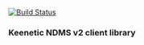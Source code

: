 [![Build Status](https://travis-ci.com/foxel/python_ndms2_client.svg?branch=master)](https://travis-ci.com/foxel/python_ndms2_client)

### Keenetic NDMS v2 client library ###

